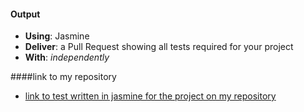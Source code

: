 #### Output
- **Using**: Jasmine 
- **Deliver**: a Pull Request showing all tests required for your project
- **With**: *independently*

####link to my repository
- [link to test written in jasmine for the project on my repository](https://github.com/andela-uibrahim/inverted-index/blob/chore/refactoring-codes/spec/spec.js)
